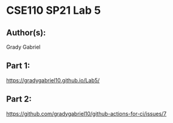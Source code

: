 # CSE110 SP21 Lab 5

## Author(s):
Grady Gabriel

## Part 1:
https://gradygabriel10.github.io/Lab5/

## Part 2:

https://github.com/gradygabriel10/github-actions-for-ci/issues/7
